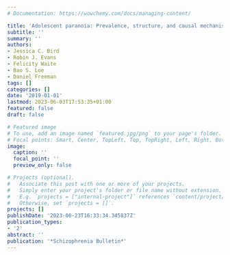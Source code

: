 ```yaml
---
# Documentation: https://wowchemy.com/docs/managing-content/

title: 'Adolescent paranoia: Prevalence, structure, and causal mechanisms'
subtitle: ''
summary: ''
authors:
- Jessica C. Bird
- Robin J. Evans
- Felicity Waite
- Bao S. Loe
- Daniel Freeman
tags: []
categories: []
date: '2019-01-01'
lastmod: 2023-06-03T17:53:35+01:00
featured: false
draft: false

# Featured image
# To use, add an image named `featured.jpg/png` to your page's folder.
# Focal points: Smart, Center, TopLeft, Top, TopRight, Left, Right, BottomLeft, Bottom, BottomRight.
image:
  caption: ''
  focal_point: ''
  preview_only: false

# Projects (optional).
#   Associate this post with one or more of your projects.
#   Simply enter your project's folder or file name without extension.
#   E.g. `projects = ["internal-project"]` references `content/project/deep-learning/index.md`.
#   Otherwise, set `projects = []`.
projects: []
publishDate: '2023-06-23T16:33:34.345837Z'
publication_types:
- '2'
abstract: ''
publication: '*Schizophrenia Bulletin*'
---
```

